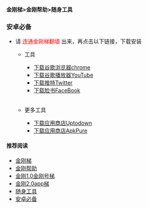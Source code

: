 #### 金刚梯>金刚帮助>随身工具
### 安卓必备
- 请<font color="Red"> 连通金刚梯翻墙 </font>出来，再点击以下链接，下载安装
  - 工具
    - [下载谷歌浏览器chrome](https://github.com/a2zitpro/web/blob/master/downloadchrome_b.md)
    - [下载谷歌播放器YouTube](https://github.com/a2zitpro/web/blob/master/downloadyoutubeapp_b.md)
    - [下载推特Twitter](https://github.com/a2zitpro/web/blob/master/downloadtwitterapp_b.md)
    - [下载脸书FaceBook](https://github.com/a2zitpro/web/blob/master/downloadfacebookapp_b.md)<br><br>

  - 更多工具
    - [下载应用商店Uptodown](https://uptodown-android.cn.uptodown.com/android/download)
    - [下载应用商店ApkPure](https://m.apkpure.com/apkpure/com.apkpure.aegon/download?from=aegon_m)

#### 推荐阅读

- [金刚梯](https://github.com/a2zitpro/web/blob/master/dlb.md)
- [金刚帮助](https://github.com/a2zitpro/web/blob/master/list_helpkkvpn.md)
- [金刚1.0金刚号梯](https://github.com/a2zitpro/web/blob/master/list_helpkkvpn1.0.md)
- [金刚2.0app梯](https://github.com/a2zitpro/web/blob/master/list_helpkkvpn2.0.md)
- [随身工具](https://github.com/a2zitpro/web/blob/master/list_carryontools.md)
- [安卓必备](https://github.com/a2zitpro/web/blob/master/greenhandtools.md)
